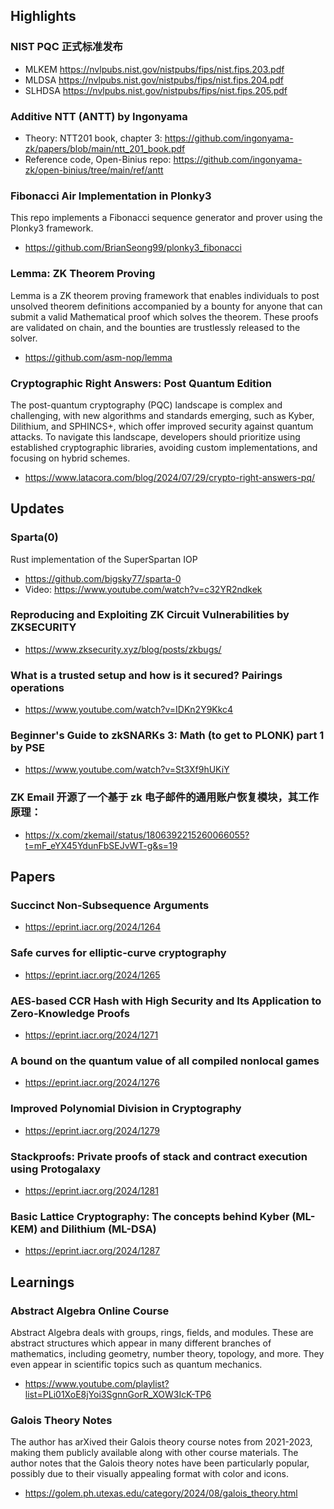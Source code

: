 ## Highlights

### NIST PQC 正式标准发布

- MLKEM <https://nvlpubs.nist.gov/nistpubs/fips/nist.fips.203.pdf>
- MLDSA <https://nvlpubs.nist.gov/nistpubs/fips/nist.fips.204.pdf>
- SLHDSA <https://nvlpubs.nist.gov/nistpubs/fips/nist.fips.205.pdf>

### Additive NTT (ANTT) by Ingonyama
- Theory: NTT201 book, chapter 3: <https://github.com/ingonyama-zk/papers/blob/main/ntt_201_book.pdf>
- Reference code, Open-Binius repo: <https://github.com/ingonyama-zk/open-binius/tree/main/ref/antt>

### Fibonacci Air Implementation in Plonky3
This repo implements a Fibonacci sequence generator and prover using the Plonky3 framework.
- <https://github.com/BrianSeong99/plonky3_fibonacci>

### Lemma: ZK Theorem Proving
Lemma is a ZK theorem proving framework that enables individuals to post unsolved theorem definitions accompanied by a bounty for anyone that can submit a valid Mathematical proof which solves the theorem. These proofs are validated on chain, and the bounties are trustlessly released to the solver.
- <https://github.com/asm-nop/lemma>

### Cryptographic Right Answers: Post Quantum Edition
The post-quantum cryptography (PQC) landscape is complex and challenging, with new algorithms and standards emerging, such as Kyber, Dilithium, and SPHINCS+, which offer improved security against quantum attacks. To navigate this landscape, developers should prioritize using established cryptographic libraries, avoiding custom implementations, and focusing on hybrid schemes.
- <https://www.latacora.com/blog/2024/07/29/crypto-right-answers-pq/>

## Updates
### Sparta(0)
Rust implementation of the SuperSpartan IOP
- <https://github.com/bigsky77/sparta-0>
- Video: <https://www.youtube.com/watch?v=c32YR2ndkek>
### Reproducing and Exploiting ZK Circuit Vulnerabilities by ZKSECURITY
- <https://www.zksecurity.xyz/blog/posts/zkbugs/>
### What is a trusted setup and how is it secured? Pairings operations
- <https://www.youtube.com/watch?v=IDKn2Y9Kkc4>
### Beginner's Guide to zkSNARKs 3: Math (to get to PLONK) part 1 by PSE
- <https://www.youtube.com/watch?v=St3Xf9hUKiY>

### ZK Email 开源了一个基于 zk 电子邮件的通用账户恢复模块，其工作原理：
- <https://x.com/zkemail/status/1806392215260066055?t=mF_eYX45YdunFbSEJvWT-g&s=19>


## Papers
### Succinct Non-Subsequence Arguments
- <https://eprint.iacr.org/2024/1264>
### Safe curves for elliptic-curve cryptography
- <https://eprint.iacr.org/2024/1265>
### AES-based CCR Hash with High Security and Its Application to Zero-Knowledge Proofs
- <https://eprint.iacr.org/2024/1271>
### A bound on the quantum value of all compiled nonlocal games
- <https://eprint.iacr.org/2024/1276>
### Improved Polynomial Division in Cryptography
- <https://eprint.iacr.org/2024/1279>
### Stackproofs: Private proofs of stack and contract execution using Protogalaxy
- <https://eprint.iacr.org/2024/1281>
### Basic Lattice Cryptography: The concepts behind Kyber (ML-KEM) and Dilithium (ML-DSA)
- <https://eprint.iacr.org/2024/1287>


## Learnings
### Abstract Algebra Online Course
Abstract Algebra deals with groups, rings, fields, and modules. These are abstract structures which appear in many different branches of mathematics, including geometry, number theory, topology, and more. They even appear in scientific topics such as quantum mechanics.
- <https://www.youtube.com/playlist?list=PLi01XoE8jYoi3SgnnGorR_XOW3IcK-TP6>

### Galois Theory Notes
The author has arXived their Galois theory course notes from 2021-2023, making them publicly available along with other course materials. The author notes that the Galois theory notes have been particularly popular, possibly due to their visually appealing format with color and icons.
- <https://golem.ph.utexas.edu/category/2024/08/galois_theory.html>
